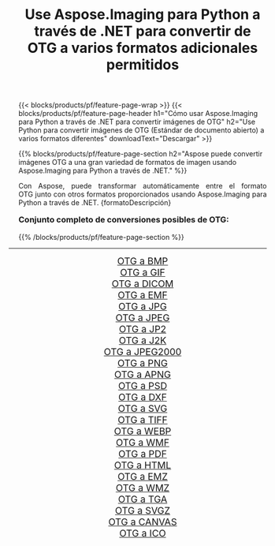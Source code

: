 ﻿---
title: Use Aspose.Imaging para Python a través de .NET para convertir de OTG a varios formatos adicionales permitidos 
weight: 3920
url: /es/python-net/conversion/from/otg/ 
lang: es
langdirlevel: 2
locales: zh-hans,ja,it,ru,de,es,fr,nl,id,lt,pl,pt,vi,tr,ko,zh-hant,ar,hi,th,sv,cs,uk,he
description: Puede transformar rápidamente de OTG(Estándar de documento abierto) a varios formatos usando Aspose.Imaging para Python a través de .NET.
---

{{< blocks/products/pf/feature-page-wrap >}}
{{< blocks/products/pf/feature-page-header h1="Cómo usar Aspose.Imaging para Python a través de .NET para convertir imágenes de OTG" h2="Use Python para convertir imágenes de OTG (Estándar de documento abierto) a varios formatos diferentes" downloadText="Descargar" >}}


{{% blocks/products/pf/feature-page-section  h2="Aspose puede convertir imágenes OTG a una gran variedad de formatos de imagen usando Aspose.Imaging para Python a través de .NET." %}}
<p align=justify>Con Aspose, puede transformar automáticamente entre el formato OTG junto con otros formatos proporcionados usando Aspose.Imaging para Python a través de .NET. {formatoDescripción}</p>
<h3 style="margin-top:16px;">
Conjunto completo de conversiones posibles de OTG:
</h3>
{{% /blocks/products/pf/feature-page-section %}}
<div class="container-fluid productfamilypage bg-gray">
    <div class="convertypes bg-gray agp-content section">
        <div class="container">
		<hr style="margin-left:-20px;"/>
		<div class="row other-converters" style="gap: 10px;font-size: 19px;text-align:center;">
		    <div class='col-md-3 other-converter remove-lp remove-rp'><a href="/imaging/es/python-net/conversion/otg-to-bmp/" style="padding:15px;">OTG a BMP</a></div><div class='col-md-3 other-converter remove-lp remove-rp'><a href="/imaging/es/python-net/conversion/otg-to-gif/" style="padding:15px;">OTG a GIF</a></div><div class='col-md-3 other-converter remove-lp remove-rp'><a href="/imaging/es/python-net/conversion/otg-to-dicom/" style="padding:15px;">OTG a DICOM</a></div><div class='col-md-3 other-converter remove-lp remove-rp'><a href="/imaging/es/python-net/conversion/otg-to-emf/" style="padding:15px;">OTG a EMF</a></div><div class='col-md-3 other-converter remove-lp remove-rp'><a href="/imaging/es/python-net/conversion/otg-to-jpg/" style="padding:15px;">OTG a JPG</a></div><div class='col-md-3 other-converter remove-lp remove-rp'><a href="/imaging/es/python-net/conversion/otg-to-jpeg/" style="padding:15px;">OTG a JPEG</a></div><div class='col-md-3 other-converter remove-lp remove-rp'><a href="/imaging/es/python-net/conversion/otg-to-jp2/" style="padding:15px;">OTG a JP2</a></div><div class='col-md-3 other-converter remove-lp remove-rp'><a href="/imaging/es/python-net/conversion/otg-to-j2k/" style="padding:15px;">OTG a J2K</a></div><div class='col-md-3 other-converter remove-lp remove-rp'><a href="/imaging/es/python-net/conversion/otg-to-jpeg2000/" style="padding:15px;">OTG a JPEG2000</a></div><div class='col-md-3 other-converter remove-lp remove-rp'><a href="/imaging/es/python-net/conversion/otg-to-png/" style="padding:15px;">OTG a PNG</a></div><div class='col-md-3 other-converter remove-lp remove-rp'><a href="/imaging/es/python-net/conversion/otg-to-apng/" style="padding:15px;">OTG a APNG</a></div><div class='col-md-3 other-converter remove-lp remove-rp'><a href="/imaging/es/python-net/conversion/otg-to-psd/" style="padding:15px;">OTG a PSD</a></div><div class='col-md-3 other-converter remove-lp remove-rp'><a href="/imaging/es/python-net/conversion/otg-to-dxf/" style="padding:15px;">OTG a DXF</a></div><div class='col-md-3 other-converter remove-lp remove-rp'><a href="/imaging/es/python-net/conversion/otg-to-svg/" style="padding:15px;">OTG a SVG</a></div><div class='col-md-3 other-converter remove-lp remove-rp'><a href="/imaging/es/python-net/conversion/otg-to-tiff/" style="padding:15px;">OTG a TIFF</a></div><div class='col-md-3 other-converter remove-lp remove-rp'><a href="/imaging/es/python-net/conversion/otg-to-webp/" style="padding:15px;">OTG a WEBP</a></div><div class='col-md-3 other-converter remove-lp remove-rp'><a href="/imaging/es/python-net/conversion/otg-to-wmf/" style="padding:15px;">OTG a WMF</a></div><div class='col-md-3 other-converter remove-lp remove-rp'><a href="/imaging/es/python-net/conversion/otg-to-pdf/" style="padding:15px;">OTG a PDF</a></div><div class='col-md-3 other-converter remove-lp remove-rp'><a href="/imaging/es/python-net/conversion/otg-to-html/" style="padding:15px;">OTG a HTML</a></div><div class='col-md-3 other-converter remove-lp remove-rp'><a href="/imaging/es/python-net/conversion/otg-to-emz/" style="padding:15px;">OTG a EMZ</a></div><div class='col-md-3 other-converter remove-lp remove-rp'><a href="/imaging/es/python-net/conversion/otg-to-wmz/" style="padding:15px;">OTG a WMZ</a></div><div class='col-md-3 other-converter remove-lp remove-rp'><a href="/imaging/es/python-net/conversion/otg-to-tga/" style="padding:15px;">OTG a TGA</a></div><div class='col-md-3 other-converter remove-lp remove-rp'><a href="/imaging/es/python-net/conversion/otg-to-svgz/" style="padding:15px;">OTG a SVGZ</a></div><div class='col-md-3 other-converter remove-lp remove-rp'><a href="/imaging/es/python-net/conversion/otg-to-canvas/" style="padding:15px;">OTG a CANVAS</a></div><div class='col-md-3 other-converter remove-lp remove-rp'><a href="/imaging/es/python-net/conversion/otg-to-ico/" style="padding:15px;">OTG a ICO</a></div>
                </div>
        </div>
    </div>
</div>
<br/>

